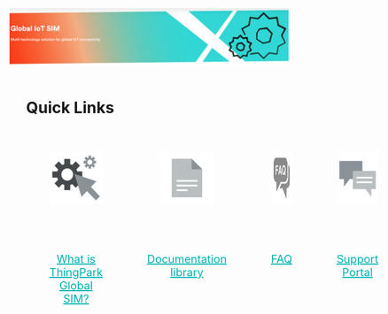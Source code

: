 <html>
    <style>
        .grid-container {
          display: grid;
            grid-template-columns: auto auto auto auto;
            padding: 2px;
        }
        .textColorStyle{
            color: #00b3b1;
            text-decoration: underline;
        }
        .grid-item {
            padding: 40px;
            font-size: 20px;
            text-align: center;
        }
    </style>
    <div style="width: auto;">
        <img src="./images/Main-image.jpg" style="margin-left: -30px;" />
    </div>
    </br>
    <h1>Quick Links</h1> 
    <div class="grid-container">
        <div class="grid-item">
            <img src="./images/roue-dentee.png" style="width: 100px;height: 100px;" />
        </div>
        <div class="grid-item">
            <img src="./images/Icon-PDFs.png" style="width: 100px;height: 100px;" />
        </div>
        <div class="grid-item">
            <img src="./images/FAQbig.png" style="width: 100px;height: 100px;" />
        </div>
        <div class="grid-item">
            <img src="./images/Icon-Forum.png" style="width: 100px;height: 100px;" />
        </div>
        <div class="grid-item">
            <a href="/thingpark-global-sim/B-Feature-Topics/TP-Global-Sim_C/Overview.html" class="textColorStyle" >What is ThingPark Global SIM?</a>
        </div>
        <div class="grid-item">
            <a href="/thingpark-global-sim/D-Reference/DocLibrary_R/README.html" class="textColorStyle">Documentation library</a>
        </div>
        <div class="grid-item">
            <a href="/thingpark-global-sim/D-Reference/FAQ_R/" class="textColorStyle" >FAQ</a>
        </div>
        <div class="grid-item">
            <a href="https://forms.office.com/Pages/ResponsePage.aspx?id=gCAXKRAf30SQ8u1TcLIAq29TSlU_bqhCs9niKVwlVPtUOExQTUlIN09ISFBRSlQ3V01KSlgyNjYyRS4u" class="textColorStyle">Support Portal</a>
        </div>
    </div>
</html>